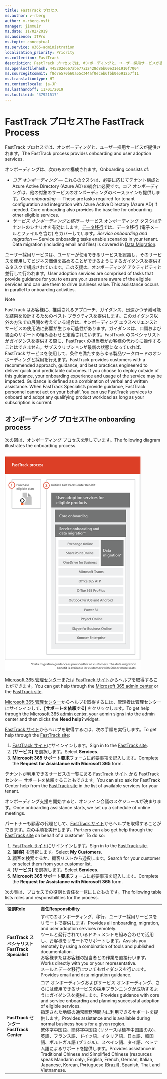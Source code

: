 ```yaml
---
title: FastTrack プロセス
ms.author: v-rberg
author: v-rberg-msft
manager: jimmuir
ms.date: 11/02/2019
ms.audience: ITPro
ms.topic: conceptual
ms.service: o365-administration
localization_priority: Priority
ms.collection: FastTrack
description: FastTrack プロセスでは、オンボーディングと、ユーザー採用サービスが提供されます。
ms.openlocfilehash: 445202e667abe77a12428d86b60e31e1910f7004
ms.sourcegitcommit: f8d7e570b60a55c244af0eceb6fbb0e591257f11
ms.translationtype: HT
ms.contentlocale: ja-JP
ms.lasthandoff: 11/01/2019
ms.locfileid: "37921517"
---
```

# <a name="the-fasttrack-process"></a><span data-ttu-id="c5e51-103">FastTrack プロセス</span><span class="sxs-lookup"><span data-stu-id="c5e51-103">The FastTrack Process</span></span>

<span data-ttu-id="c5e51-104">FastTrack プロセスでは、オンボーディングと、ユーザー採用サービスが提供されます。</span><span class="sxs-lookup"><span data-stu-id="c5e51-104">The FastTrack process provides onboarding and user adoption services.</span></span> 
  
<span data-ttu-id="c5e51-105">オンボーディングは、次のもので構成されます。</span><span class="sxs-lookup"><span data-stu-id="c5e51-105">Onboarding consists of:</span></span>
  
- <span data-ttu-id="c5e51-p101">*コア オンボーディング* — これらのタスクは、必要に応じてテナント構成と Azure Active Directory (Azure AD) の統合に必要です。コア オンボーディングは、他の対象のサービスのオンボーディングのベースラインも提供します。</span><span class="sxs-lookup"><span data-stu-id="c5e51-p101">*Core onboarding* — These are tasks required for tenant configuration and integration with Azure Active Directory (Azure AD) if needed. Core onboarding also provides the baseline for onboarding other eligible services.</span></span> 
- <span data-ttu-id="c5e51-p102">*サービス オンボーディングと移行* — サービス オンボーディング タスクはテナントのシナリオを有効にします。[データ移行](O365-data-migration.md)では、データ移行 (電子メールとファイルを含む) をカバーしています。</span><span class="sxs-lookup"><span data-stu-id="c5e51-p102">*Service onboarding and migration* — Service onboarding tasks enable scenarios in your tenant. Data migration (including email and files) is covered in [Data Migration](O365-data-migration.md).</span></span> 
    
<span data-ttu-id="c5e51-p103">ユーザー採用サービスは、ユーザーが使用できるサービスを認識し、そのサービスを使用してビジネス価値を高めることができるようにするガイダンスを提供するタスクで構成されています。この支援は、オンボーディング アクティビティと並行して行われます。</span><span class="sxs-lookup"><span data-stu-id="c5e51-p103">User adoption services are comprised of tasks that provide guidance for you to ensure your users are aware of the eligible services and can use them to drive business value. This assistance occurs in parallel to onboarding activities.</span></span>
  
> [!NOTE]
> <span data-ttu-id="c5e51-p104">FastTrack はお客様に、推奨されるアプローチ、ガイダンス、迅速かつ予測可能な結果を設計するためのベスト プラクティスを提供します。このガイダンス以外の方法での展開を考えている場合は、オンボーディング エクスペリエンスとサービスの使用法に影響が生じる可能性があります。ガイダンスは、口頭および書面のサポートの組み合わせと定義されています。FastTrack のスペシャリストがガイダンスを提供する際に、FastTrack の担当者がお客様の代わりに操作することはできません。サブスクリプションが最新の状態になっていれば、FastTrack サービスを使用して、条件を満たすあらゆる製品ワークロードのオンボーディングと採用を行えます。</span><span class="sxs-lookup"><span data-stu-id="c5e51-p104">FastTrack provides customers with a recommended approach, guidance, and best practices engineered to deliver quick and predictable outcomes. If you choose to deploy outside of this guidance, your onboarding experience and usage of the service may be impacted. Guidance is defined as a combination of verbal and written assistance. When FastTrack Specialists provide guidance, FastTrack personnel cannot act on your behalf. You can use FastTrack services to onboard and adopt any qualifying product workload as long as your subscription is current.</span></span> 
  
## <a name="the-onboarding-process"></a><span data-ttu-id="c5e51-117">オンボーディング プロセス</span><span class="sxs-lookup"><span data-stu-id="c5e51-117">The onboarding process</span></span>

<span data-ttu-id="c5e51-118">次の図は、オンボーディング プロセスを示しています。</span><span class="sxs-lookup"><span data-stu-id="c5e51-118">The following diagram illustrates the onboarding process.</span></span>
  
![オンボーディング特典を利用する場合のタイムライン](media/O365-Onboarding-Timeline.png)
  
<span data-ttu-id="c5e51-120">[Microsoft 365 管理センター](https://go.microsoft.com/fwlink/?linkid=2032704)または [FastTrack サイト](https://go.microsoft.com/fwlink/?linkid=780698)からヘルプを取得することができます。</span><span class="sxs-lookup"><span data-stu-id="c5e51-120">You can get help through the [Microsoft 365 admin center](https://go.microsoft.com/fwlink/?linkid=2032704) or the [FastTrack site](https://go.microsoft.com/fwlink/?linkid=780698).</span></span> 

<span data-ttu-id="c5e51-121">[Microsoft 365 管理センター](https://go.microsoft.com/fwlink/?linkid=2032704)からヘルプを取得するには、管理者は管理センターにサインインして、**[サポートを依頼する]** をクリックします。</span><span class="sxs-lookup"><span data-stu-id="c5e51-121">To get help through the [Microsoft 365 admin center](https://go.microsoft.com/fwlink/?linkid=2032704), your admin signs into the admin center and then clicks the **Need help?** widget.</span></span> 

<span data-ttu-id="c5e51-122">[FastTrack サイト](https://go.microsoft.com/fwlink/?linkid=780698)からヘルプを取得するには、次の手順を実行します。</span><span class="sxs-lookup"><span data-stu-id="c5e51-122">To get help through the [FastTrack site](https://go.microsoft.com/fwlink/?linkid=780698):</span></span> 
1.  <span data-ttu-id="c5e51-123">[FastTrack サイト](https://go.microsoft.com/fwlink/?linkid=780698)にサインインします。</span><span class="sxs-lookup"><span data-stu-id="c5e51-123">Sign in to the [FastTrack site](https://go.microsoft.com/fwlink/?linkid=780698).</span></span> 
2.  <span data-ttu-id="c5e51-124">**[サービス]** を選択します。</span><span class="sxs-lookup"><span data-stu-id="c5e51-124">Select **Services**.</span></span>
3.  <span data-ttu-id="c5e51-125">**Microsoft 365 サポート要求**フォームに必要事項を記入します。</span><span class="sxs-lookup"><span data-stu-id="c5e51-125">Complete the **Request for Assistance with Microsoft 365** form.</span></span> 
  
 <span data-ttu-id="c5e51-126">テナントが利用できるサービスの一覧にある [FastTrack サイト](https://go.microsoft.com/fwlink/?linkid=780698) から FastTrack センター サポートを依頼することもできます。</span><span class="sxs-lookup"><span data-stu-id="c5e51-126">You can also ask for FastTrack Center help from the [FastTrack site](https://go.microsoft.com/fwlink/?linkid=780698) in the list of available services for your tenant.</span></span> 
    
 <span data-ttu-id="c5e51-127">オンボーディング支援を開始すると、オンライン会議のスケジュールが決まります。</span><span class="sxs-lookup"><span data-stu-id="c5e51-127">Once onboarding assistance starts, we set up a schedule of online meetings.</span></span>
    
<span data-ttu-id="c5e51-p105">パートナーも顧客の代理として、[FastTrack サイト](https://go.microsoft.com/fwlink/?linkid=780698)からヘルプを取得することができます。次の手順を実行します。</span><span class="sxs-lookup"><span data-stu-id="c5e51-p105">Partners can also get help through the [FastTrack site](https://go.microsoft.com/fwlink/?linkid=780698) on behalf of a customer. To do so:</span></span>
1.  <span data-ttu-id="c5e51-130">[FastTrack サイト](https://go.microsoft.com/fwlink/?linkid=780698)にサインインします。</span><span class="sxs-lookup"><span data-stu-id="c5e51-130">Sign in to the [FastTrack site](https://go.microsoft.com/fwlink/?linkid=780698).</span></span> 
2.  <span data-ttu-id="c5e51-131">**[顧客]** を選択します。</span><span class="sxs-lookup"><span data-stu-id="c5e51-131">Select **My Customers**.</span></span>
3.  <span data-ttu-id="c5e51-132">顧客を検索するか、顧客リストから選択します。</span><span class="sxs-lookup"><span data-stu-id="c5e51-132">Search for your customer or select them from your customer list.</span></span>
4.  <span data-ttu-id="c5e51-133">**[サービス]** を選択します。</span><span class="sxs-lookup"><span data-stu-id="c5e51-133">Select **Services**.</span></span>
5.  <span data-ttu-id="c5e51-134">**Microsoft 365 サポート要求**フォームに必要事項を記入します。</span><span class="sxs-lookup"><span data-stu-id="c5e51-134">Complete the **Request for Assistance with Microsoft 365** form.</span></span> 

<span data-ttu-id="c5e51-135">次の表は、プロセスでの役割と責任を一覧にしたものです。</span><span class="sxs-lookup"><span data-stu-id="c5e51-135">The following table lists roles and responsibilities for the process.</span></span>
    
|||
|:-----|:-----|
|<span data-ttu-id="c5e51-136">**役割**</span><span class="sxs-lookup"><span data-stu-id="c5e51-136">**Role**</span></span> <br/> |<span data-ttu-id="c5e51-137">**責任**</span><span class="sxs-lookup"><span data-stu-id="c5e51-137">**Responsibility**</span></span> <br/> |
|<span data-ttu-id="c5e51-138">**FastTrack スペシャリスト**</span><span class="sxs-lookup"><span data-stu-id="c5e51-138">**FastTrack Specialist**</span></span> <br/> |<span data-ttu-id="c5e51-139">すべてのオンボーディング、移行、ユーザー採用サービスをリモートで提供します。</span><span class="sxs-lookup"><span data-stu-id="c5e51-139">Provides all onboarding, migration, and user adoption services remotely.</span></span>  <br/> <span data-ttu-id="c5e51-140">ツールと発行されているドキュメントを組み合わせて活用し、お客様をリモートでサポートします。</span><span class="sxs-lookup"><span data-stu-id="c5e51-140">Assists you remotely by using a combination of tools and published documentation.</span></span> <br/> <span data-ttu-id="c5e51-141">お客様またはお客様の担当者との作業を直接行います。</span><span class="sxs-lookup"><span data-stu-id="c5e51-141">Works directly with you or your representative.</span></span> <br/> <span data-ttu-id="c5e51-142">メールとデータ移行についてもガイダンスを行います。</span><span class="sxs-lookup"><span data-stu-id="c5e51-142">Provides email and data migration guidance.</span></span>|
|<span data-ttu-id="c5e51-143">**FastTrack センター**</span><span class="sxs-lookup"><span data-stu-id="c5e51-143">**FastTrack Center**</span></span>  <br/> |<span data-ttu-id="c5e51-144">コア オンボーディングおよびサービス オンボーディング、さらには使用できるサービスの採用プランニングが成功するようにガイダンスを提供します。</span><span class="sxs-lookup"><span data-stu-id="c5e51-144">Provides guidance with core and service onboarding and planning successful adoption of eligible services.</span></span>  <br/> <span data-ttu-id="c5e51-145">指定された地域の通常業務時間内に利用できるサポートを提供します。</span><span class="sxs-lookup"><span data-stu-id="c5e51-145">Provides assistance and is available during normal business hours for a given region.</span></span> <br/> <span data-ttu-id="c5e51-146">繁体字中国語、簡体字中国語 (リソースは標準中国語のみ)、英語、フランス語、ドイツ語、イタリア語、日本語、韓国語、ポルトガル語 (ブラジル)、スペイン語、タイ語、ベトナム語によるサポートを提供します。</span><span class="sxs-lookup"><span data-stu-id="c5e51-146">Provides assistance in Traditional Chinese and Simplified Chinese (resources speak Mandarin only), English, French, German, Italian, Japanese, Korean, Portuguese (Brazil), Spanish, Thai, and Vietnamese.</span></span>|


  

